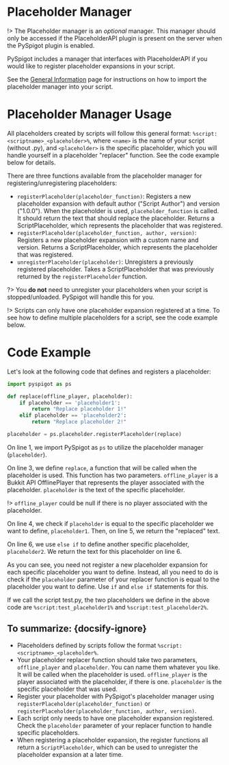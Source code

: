 # Placeholder Manager

!> The Placeholder manager is an *optional* manager. This manager should only be accessed if the PlaceholderAPI plugin is present on the server when the PySpigot plugin is enabled.

PySpigot includes a manager that interfaces with PlaceholderAPI if you would like to register placeholder expansions in your script.

See the [General Information](writingscripts#pyspigot39s-managers) page for instructions on how to import the placeholder manager into your script.

# Placeholder Manager Usage

All placeholders created by scripts will follow this general format: `%script:<scriptname>_<placeholder>%`, where `<name>` is the name of your script (without .py), and `<placeholder>` is the specific placeholder, which you will handle yourself in a placeholder "replacer" function. See the code example below for details.

There are three functions available from the placeholder manager for registering/unregistering placeholders:

- `registerPlaceholder(placeholder_function)`: Registers a new placeholder expansion with default author ("Script Author") and version ("1.0.0"). When the placeholder is used, `placeholder_function` is called. It should return the text that should replace the placeholder. Returns a ScriptPlaceholder, which represents the placeholder that was registered.
- `registerPlaceholder(placeholder_function, author, version)`: Registers a new placeholder expansion with a custom name and version. Returns a ScriptPlaceholder, which represents the placeholder that was registered.
- `unregisterPlaceholder(placeholder)`: Unregisters a previously registered placeholder. Takes a ScriptPlaceholder that was previously returned by the `registerPlaceholder` function.

?> You **do not** need to unregister your placeholders when your script is stopped/unloaded. PySpigot will handle this for you.

!> Scripts can only have one placeholder expansion registered at a time. To see how to define multiple placeholders for a script, see the code example below.

# Code Example

Let's look at the following code that defines and registers a placeholder:

```python
import pyspigot as ps

def replace(offline_player, placeholder):
	if placeholder == 'placeholder1':
		return "Replace placeholder 1!"
	elif placeholder == 'placeholder2':
		return "Replace placeholder 2!"

placeholder = ps.placeholder.registerPlaceholder(replace)
```

On line 1, we import PySpigot as `ps` to utilize the placeholder manager (`placeholder`).

On line 3, we define `replace`, a function that will be called when the placeholder is used. This function has two parameters. `offline_player` is a Bukkit API OfflinePlayer that represents the player associated with the placeholder. `placeholder` is the text of the specific placeholder.

!> `offline_player` could be null if there is no player associated with the placeholder.

On line 4, we check if `placeholder` is equal to the specific placeholder we want to define, `placeholder1`. Then, on line 5, we return the "replaced" text.

On line 6, we use `else if` to define another specific placeholder, `placeholder2`. We return the text for this placeholder on line 6.

As you can see, you need not register a new placeholder expansion for each specific placeholder you want to define. Instead, all you need to do is check if the `placeholder` parameter of your replacer function is equal to the placeholder you want to define. Use `if` and `else if` statements for this.

If we call the script test.py, the two placeholders we define in the above code are `%script:test_placeholder1%` and `%script:test_placeholder2%`.

## To summarize: {docsify-ignore}

- Placeholders defined by scripts follow the format `%script:<scriptname>_<placeholder%`. 
- Your placeholder replacer function should take two parameters, `offline_player` and `placeholder`. You can name them whatever you like. It will be called when the placeholder is used. `offline_player` is the player associated with the placeholder, if there is one. `placeholder` is the specific placeholder that was used.
- Register your placeholder with PySpigot's placeholder manager using `registerPlaceholder(placeholder_function)` or `registerPlaceholder(placeholder_function, author, version)`.
- Each script only needs to have one placeholder expansion registered. Check the `placeholder` parameter of your replacer function to handle specific placeholders.
- When registering a placeholder expansion, the register functions all return a `ScriptPlaceholder`, which can be used to unregister the placeholder expansion at a later time.